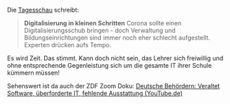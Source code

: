 Die [Tagesschau](https://www.tagesschau.de/wirtschaft/technologie/digitalisierung-corona-105.html) schreibt: 
> **Digitalisierung in kleinen Schritten**
> Corona sollte einen Digitalisierungsschub bringen - doch Verwaltung und Bildungseinrichtungen sind immer noch eher schlecht aufgestellt. Experten drücken aufs Tempo.

Es wird Zeit. Das stimmt. Kann doch nicht sein, das Lehrer sich freiwillig und ohne entsprechende Gegenleistung sich um die gesamte IT ihrer Schule kümmern müssen!

Sehenswert ist da auch der ZDF Zoom Doku: [Deutsche Behördern: Veraltet Software, überforderte IT, fehlende Ausstattung (YouTube.de)](https://www.youtube.com/watch?v=Ybaui20h2nU)
